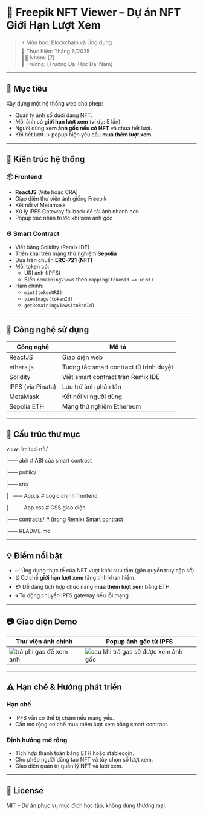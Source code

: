# 📸 Freepik NFT Viewer – Dự án NFT Giới Hạn Lượt Xem

> ⚡ Môn học: Blockchain và Ứng dụng  
> 📅 Thực hiện: Tháng 6/2025  
> 👨‍💻 Nhóm: [7]  
> 🏫 Trường: [Trường Đại Học Đại Nam]

---

## 🚀 Mục tiêu

Xây dựng một hệ thống web cho phép:
- Quản lý ảnh số dưới dạng NFT.
- Mỗi ảnh có **giới hạn lượt xem** (ví dụ: 5 lần).
- Người dùng **xem ảnh gốc nếu có NFT** và chưa hết lượt.
- Khi hết lượt → popup hiện yêu cầu **mua thêm lượt xem**.

---

## 🧱 Kiến trúc hệ thống

### 📦 Frontend
- **ReactJS** (Vite hoặc CRA)
- Giao diện thư viện ảnh giống Freepik
- Kết nối ví Metamask
- Xử lý IPFS Gateway fallback để tải ảnh nhanh hơn
- Popup xác nhận trước khi xem ảnh gốc

### ⚙️ Smart Contract
- Viết bằng Solidity (Remix IDE)
- Triển khai trên mạng thử nghiệm **Sepolia**
- Dựa trên chuẩn **ERC-721 (NFT)**
- Mỗi token có:
  - URI ảnh (IPFS)
  - Biến `remainingViews` theo `mapping(tokenId => uint)`
- Hàm chính:
  - `mint(tokenURI)`
  - `viewImage(tokenId)`
  - `getRemainingViews(tokenId)`

---

## 📡 Công nghệ sử dụng

| Công nghệ       | Mô tả                                     |
|----------------|--------------------------------------------|
| ReactJS        | Giao diện web                              |
| ethers.js      | Tương tác smart contract từ trình duyệt     |
| Solidity       | Viết smart contract trên Remix IDE         |
| IPFS (via Pinata) | Lưu trữ ảnh phân tán                    |
| MetaMask       | Kết nối ví người dùng                      |
| Sepolia ETH    | Mạng thử nghiệm Ethereum                   |

---

## 📂 Cấu trúc thư mục
view-limited-nft/

├── abi/ # ABI của smart contract

├── public/

├── src/

│ ├── App.js # Logic chính frontend

│ └── App.css # CSS giao diện

├── contracts/ # (trong Remix) Smart contract

├── README.md


---

## 💡 Điểm nổi bật

- ✅ Ứng dụng thực tế của NFT vượt khỏi sưu tầm (gắn quyền truy cập số).
- ⏳ Cơ chế **giới hạn lượt xem** tăng tính khan hiếm.
- 💳 Dễ dàng tích hợp chức năng **mua thêm lượt xem** bằng ETH.
- 🌀 Tự động chuyển IPFS gateway nếu lỗi mạng.

---

## 📷 Giao diện Demo

| Thư viện ảnh chính                 | Popup ảnh gốc từ IPFS                     |
|-----------------------------------|-------------------------------------------|
| ![trả phí gas để xem ảnh](https://github.com/user-attachments/assets/2cc10edc-da39-456f-b8e7-b8c8a81c5b78)| ![sau khi trả gas sẽ được xem ảnh gốc](https://github.com/user-attachments/assets/f760f70e-af41-49fc-b92a-1eedb99eb0b6) |



---

## ⚠️ Hạn chế & Hướng phát triển

### Hạn chế
- IPFS vẫn có thể bị chậm nếu mạng yếu.
- Cần mở rộng cơ chế mua thêm lượt xem bằng smart contract.

### Định hướng mở rộng
- Tích hợp thanh toán bằng ETH hoặc stablecoin.
- Cho phép người dùng tạo NFT và tùy chọn số lượt xem.
- Giao diện quản trị quản lý NFT và lượt xem.

---

## 📜 License

MIT – Dự án phục vụ mục đích học tập, không dùng thương mại.
